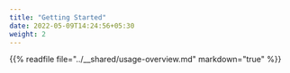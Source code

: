 ```yaml
---
title: "Getting Started"
date: 2022-05-09T14:24:56+05:30
weight: 2
---
```


{{% readfile file="../__shared/usage-overview.md" markdown="true" %}}
